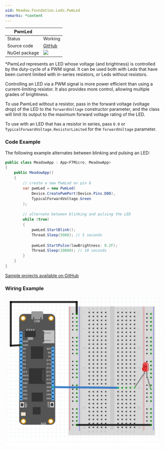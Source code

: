 ```yaml
---
uid: Meadow.Foundation.Leds.PwmLed
remarks: *content
---
```


| PwmLed      |             |
|-------------|-------------|
| Status      | Working     |
| Source code | [GitHub](https://github.com/WildernessLabs/Meadow.Foundation/tree/master/Source/Meadow.Foundation.Core/Leds/)  |
| NuGet package | <img src="https://img.shields.io/nuget/v/Meadow.Foundation.svg?label=Meadow.Foundation" style="width: auto;" /> |

**PwmLed* represents an LED whose voltage (and brightness) is controlled by the duty-cycle of a PWM signal. It can be used both with Leds that have been current limited with in-series resistors, or Leds without resistors.

Controlling an LED via a PWM signal is more power efficient than using a current-limiting resistor. It also provides more control, allowing multiple grades of brightness. 

To use PwmLed without a resistor, pass in the forward voltage (voltage drop) of the LED to the `forwardVoltage` constructor parameter, and the class will limit its output to the maximum forward voltage rating of the LED.

To use with an LED that has a resistor in series, pass `0.0` or `TypicalForwardVoltage.ResistorLimited` for the `forwardVoltage` parameter.

### Code Example

The following example alternates between blinking and pulsing an LED:

```csharp
public class MeadowApp : App<F7Micro, MeadowApp>
{
    public MeadowApp()
    {
        // create a new PwmLed on pin 8
        var pwmLed = new PwmLed(
            Device.CreatePwmPort(Device.Pins.D08),
            TypicalForwardVoltage.Green
        );

        // alternate between blinking and pulsing the LED 
        while (true)
        {
            pwmLed.StartBlink();
            Thread.Sleep(5000); // 5 seconds

            pwmLed.StartPulse(lowBrightness: 0.2F);
            Thread.Sleep(10000); // 10 seconds
        }
    }
}
```

[Sample projects available on GitHub](https://github.com/WildernessLabs/Meadow.Foundation/tree/master/Source/Meadow.Foundation.Core.Samples) 

### Wiring Example

![](../../API_Assets/Meadow.Foundation.Leds.PwmLed/PwmLed.svg)
